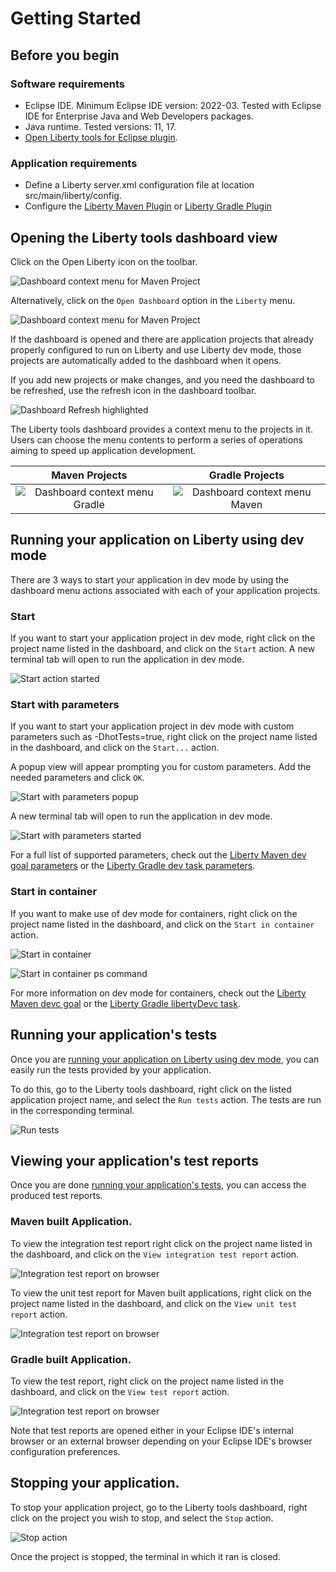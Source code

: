# Getting Started

## Before you begin

### Software requirements
- Eclipse IDE. Minimum Eclipse IDE version: 2022-03. Tested with Eclipse IDE for Enterprise Java and Web Developers packages.
- Java runtime. Tested versions: 11, 17.
- [Open Liberty tools for Eclipse plugin](../installation/installation.md).

### Application requirements

- Define a Liberty server.xml configuration file at location src/main/liberty/config.
- Configure the [Liberty Maven Plugin](https://github.com/OpenLiberty/ci.maven#configuration) or [Liberty Gradle Plugin](https://github.com/OpenLiberty/ci.gradle#adding-the-plugin-to-the-build-script)



## Opening the Liberty tools dashboard view

Click on the Open Liberty icon on the toolbar.

![Dashboard context menu for Maven Project](images/openLibertyIconOnToolbar.png)

Alternatively, click on the `Open Dashboard` option in the `Liberty` menu. 

![Dashboard context menu for Maven Project](images/openLibertyToolMenuDashboardView.png)

If the dashboard is opened and there are application projects that already properly configured to run on Liberty and use Liberty dev mode, those projects are automatically added to the dashboard when it opens.

If you add new projects or make changes, and you need the dashboard to be refreshed, use the refresh icon in the dashboard toolbar.

![Dashboard Refresh highlighted](images/maven-dashboardOpenedRefreshHighlight.png)

The Liberty tools dashboard provides a context menu to the projects in it. Users can choose the menu contents to perform a series of operations aiming to speed up application development.

Maven Projects             | Gradle Projects
:-------------------------:|:-------------------------:
![Dashboard context menu Gradle](images/maven-projectContextMenu.png) | ![Dashboard context menu Maven](images/gradle-projectContextMenu.png)

## Running your application on Liberty using dev mode

There are 3 ways to start your application in dev mode by using the dashboard menu actions associated with each of your application projects.

### Start

If you want to start your application project in dev mode, right click on the project name listed in the dashboard, and click on the `Start` action. A new terminal tab will open to run the application in dev mode.

![Start action started](images/maven-devModeStarted.png)

### Start with parameters

If you want to start your application project in dev mode with custom parameters such as -DhotTests=true, right click on the project name listed in the dashboard, and click on the  `Start...` action. 

A popup view will appear prompting you for custom parameters. Add the needed parameters and click `OK`. 

![Start with parameters popup](images/maven-startWithParmsPopupView.png)

A new terminal tab will open to run the application in dev mode. 

![Start with parameters started](images/maven-devModeITRun.png)

For a full list of supported parameters, check out the [Liberty Maven dev goal parameters](https://github.com/OpenLiberty/ci.maven/blob/main/docs/dev.md#additional-parameters) or the [Liberty Gradle dev task parameters](https://github.com/OpenLiberty/ci.gradle/blob/main/docs/libertyDev.md#command-line-parameters).

### Start in container

If you want to make use of dev mode for containers, right click on the project name listed in the dashboard, and click on the `Start in container` action. 

![Start in container](images/maven-devModeWithContainerStarted.png)

![Start in container ps command](images/maven-devModeWithContainerDockerProcess.png)

For more information on dev mode for containers, check out the [Liberty Maven devc goal](https://github.com/OpenLiberty/ci.maven/blob/main/docs/dev.md#devc-container-mode) or the [Liberty Gradle libertyDevc task](https://github.com/OpenLiberty/ci.gradle/blob/main/docs/libertyDev.md#libertydevc-task-container-mode).

## Running your application's tests

Once you are [running your application on Liberty using dev mode](#running-your-application-on-liberty-using-dev-mode), you can easily run the tests provided by your application. 

To do this, go to the Liberty tools dashboard, right click on the listed application project name, and select the `Run tests` action. The tests are run in the corresponding terminal.

![Run tests](images/maven-devModeITRun.png)

## Viewing your application's test reports

Once you are done [running your application's tests](#running-your-applications-tests), you can access the produced test reports.

### Maven built Application.

To view the integration test report right click on the project name listed in the dashboard, and click on the `View integration test report` action.

![Integration test report on browser](images/maven-devModeITReportShown.png)

To view the unit test report for Maven built applications, right click on the project name listed in the dashboard, and click on the `View unit test report` action.

![Integration test report on browser](images/maven-devModeUTReportShown.png)

### Gradle built Application.

To view the test report, right click on the project name listed in the dashboard, and click on the `View test report` action.

![Integration test report on browser](images/gradle-devModeTestReportShown.png)

Note that test reports are opened either in your Eclipse IDE's internal browser or an external browser depending on your Eclipse IDE's browser configuration preferences.

## Stopping your application.

To stop your application project, go to the Liberty tools dashboard, right click on the project you wish to stop, and select the `Stop` action.

![Stop action](images/maven-devModeStopped.png)

Once the project is stopped, the terminal in which it ran is closed.